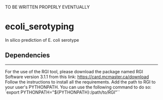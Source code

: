 TO BE WRITTEN PROPERLY EVENTUALLY

# ecoli_serotyping 
 In silico prediction of E. coli serotype
 
## Dependencies ##
 ------------
For the use of the RGI tool, please download the package named RGI Software version 3.1.1 from this link: https://card.mcmaster.ca/download
Follow the instructions to install all the requirements.
Add the path to RGI to your user's PYTHONPATH. You can use the following command to do so: `export PYTHONPATH="${PYTHONPATH}:/path/to/RGI"``
